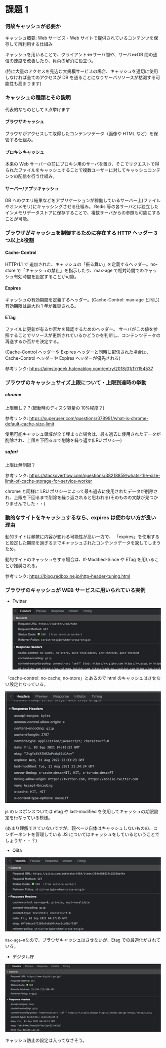 # 課題 1

### 何故キャッシュが必要か

キャッシュ概要: Web サービス・Web サイトで提供されているコンテンツを保存して再利用する仕組み

キャッシュを用いることで、クライアント<=>サーバ間や、サーバ<=>DB 間の通信の速度を改善したり、負荷の解消に役立つ。

(特に大量のアクセスを見込む大規模サービスの場合、キャッシュを適切に使用しなければ全てのアクセスが DB を通ることになりサーバリソースが枯渇する可能性も高まります)

### キャッシュの種類とその説明

代表的なものとして３点挙げます

#### ブラウザキャッシュ

ブラウザがアクセスして取得したコンテンツデータ（画像や HTML など）を保管する仕組み。

#### プロキシキャッシュ

本来の Web サーバーの前にプロキシ用のサーバを置き、そこでリクエストで得られたファイルをキャッシュすることで複数ユーザーに対してキャッシュコンテンツの配信を行う仕組み。

#### サーバー/アプリキャッシュ

DB へのクエリ結果などをアプリケーションが稼働しているサーバー上(ファイルやオンメモリ)にキャッシングさせる仕組み。
Redis 等の各サーバとは独立したインメモリデータストアに保存することで、複数サーバからの参照も可能にすることが可能。

### ブラウザがキャッシュを制御するために存在する HTTP ヘッダー 3 つ以上&役割

#### Cache-Control

HTTP/1.1 で 追加された、キャッシュの「振る舞い」を定義するヘッダー。no-store で「キャッシュの禁止」を指示したり、max-age で相対時間でのキャッシュ有効時間を設定することが可能。

#### Expires

キャッシュの有効期間を定義するヘッダー。(Cache-Control: max-age と同じ)
有効期限は最大約 1 年が推奨される。

#### ETag

ファイルに更新が有るか否かを確認するためのヘッダー。
サーバがこの値を参照することでリソースが更新されているかどうかを判断し、コンテンツデータの再送するか否かを決定する。

(Cache-Control ヘッダーや Expires ヘッダーと同時に配信された場合は、Cache-Control ヘッダーや Expires ヘッダーが優先される)

参考リンク: https://aimstogeek.hatenablog.com/entry/2018/01/17/154537

### ブラウザのキャッシュサイズ上限について・上限到達時の挙動

##### chrome

上限無し？？(起動時のディスク容量の 10%程度？)

参考リンク: https://superuser.com/questions/378991/what-is-chrome-default-cache-size-limit

使用可能キャッシュ領域が全て埋まった場合は、最も過去に使用されたデータが削除され、上限を下回るまで削除を繰り返す(LRU ポリシー)

##### safari

上限は無制限？

参考リンク: https://stackoverflow.com/questions/38218859/whats-the-size-limit-of-cache-storage-for-service-worker

chrome と同様に LRU ポリシーによって最も過去に使用されたデータが削除され、上限を下回るまで削除を繰り返されると思われる(そのものの文献が見つかりませんでした・・)

### 動的なサイトをキャッシュするなら、expires は使わない方が良い理由

動的サイトは頻繁に内容が変わる可能性が高い一方で、
「expires」を使用すると設定した期間を過ぎるまでキャッシュされたコンテンツデータを返してしまうため。

動的サイトのキャッシュをする場合は、If-Modified-Since や ETag を用いることが推奨される。

参考リンク: https://blog.redbox.ne.jp/http-header-tuning.html

### ブラウザのキャッシュが WEB サービスに用いられている実例

- Twitter

  ![Twitter](image/twitter.png)

「cache-control: no-cache, no-store」とあるので html のキャッシュはさせない設定となっている。

![Twitter2](image/twitter2.png)

js のレスポンスついては etag や last-modified を使用してキャッシュの期限設定を行なっている模様。

(あまり理解できていないですが、親ページ自体はキャッシュしないものの、コンポーネントを管理している JS についてはキャッシュをしているということでしょうか・・？)

- Qiita

![qiita](image/qiita.png)

`max-age=0`なので、ブラウザキャッシュはさせないが、Etag での最適化がされている。

- デジタル庁

![デジタル庁](image/digital.png)

キャッシュ防止の設定は入ってなさそう。
